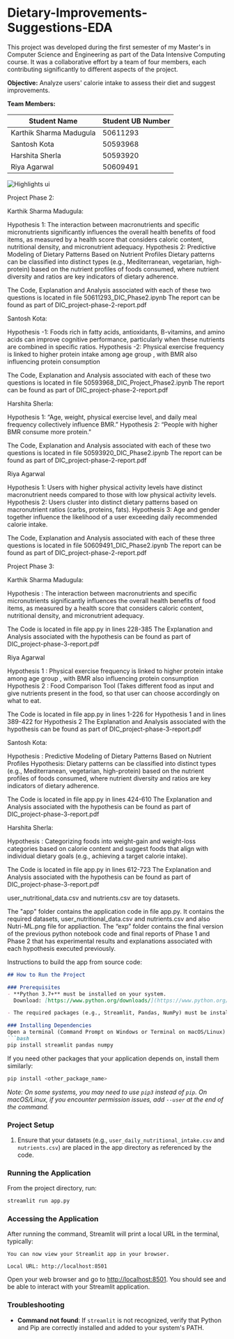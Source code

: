 # Dietary-Improvements-Suggestions-EDA

This project was developed during the first semester of my Master's in Computer Science and Engineering as part of the Data Intensive Computing course. It was a collaborative effort by a team of four members, each contributing significantly to different aspects of the project.

**Objective:** Analyze users' calorie intake to assess their diet and suggest improvements.

**Team Members:**

| Student Name           | Student UB Number |
|------------------------|-------------------|
| Karthik Sharma Madugula | 50611293          |
| Santosh Kota           | 50593968          |
| Harshita Sherla        | 50593920          |
| Riya Agarwal           | 50609491          |


![Highlights ui](https://github.com/user-attachments/assets/0e530dbc-e279-47fe-8c08-9a0bd66b4c65)

Project Phase 2:

Karthik Sharma Madugula:

Hypothesis 1: The interaction between macronutrients and specific micronutrients  significantly influences the overall health benefits of food items, as measured by a health score that considers caloric content, nutritional density, and micronutrient adequacy.
Hypothesis 2: Predictive Modeling of Dietary Patterns Based on Nutrient Profiles
Dietary patterns can be classified into distinct types (e.g., Mediterranean, vegetarian, high-protein) based on the nutrient profiles of foods consumed, where nutrient diversity and ratios are key indicators of dietary adherence.

The Code, Explanation and Analysis associated with each of these two questions is located in file 50611293_DIC_Phase2.ipynb
The report can be found as part of DIC_project-phase-2-report.pdf

Santosh Kota:

Hypothesis -1: Foods rich in fatty acids, antioxidants, B-vitamins, and amino acids can improve cognitive performance, particularly when these nutrients are combined in specific ratios.
Hypothesis -2: Physical exercise frequency is linked to higher protein intake among age group , with BMR also influencing protein consumption

The Code, Explanation and Analysis associated with each of these two questions is located in file 50593968_DIC_Project_Phase2.ipynb
The report can be found as part of DIC_project-phase-2-report.pdf

Harshita Sherla:

Hypothesis 1: “Age, weight, physical exercise level, and daily meal frequency collectively influence BMR.”
Hypothesis 2: “People with higher BMR consume more protein."

The Code, Explanation and Analysis associated with each of these two questions is located in file 50593920_DIC_Phase2.ipynb
The report can be found as part of DIC_project-phase-2-report.pdf

Riya Agarwal

Hypothesis 1: Users with higher physical activity levels have distinct macronutrient needs compared to those with low physical activity levels.
Hypothesis 2: Users cluster into distinct dietary patterns based on macronutrient ratios (carbs, proteins, fats).
Hypothesis 3: Age and gender together influence the likelihood of a user exceeding daily recommended calorie intake.

The Code, Explanation and Analysis associated with each of these three questions is located in file 50609491_DIC_Phase2.ipynb
The report can be found as part of DIC_project-phase-2-report.pdf

Project Phase 3:

Karthik Sharma Madugula:

Hypothesis : The interaction between macronutrients and specific micronutrients significantly influences the overall health benefits of food items, as measured by a health score that considers caloric content, nutritional density, and micronutrient adequacy.

The Code is located in file app.py in lines 228-385
The Explanation and Analysis associated with the hypothesis can be found as part of DIC_project-phase-3-report.pdf

Riya Agarwal

Hypothesis 1 : Physical exercise frequency is linked to higher protein intake among age group , with BMR also influencing protein consumption
Hypothesis 2 : Food Comparison Tool (Takes different food as input and give nutrients present in the food, so that user can choose accordingly on what to eat.

The Code is located in file app.py in lines 1-226 for Hypothesis 1 and in lines 389-422 for Hypothesis 2 
The Explanation and Analysis associated with the hypothesis can be found as part of DIC_project-phase-3-report.pdf

Santosh Kota:

Hypothesis : Predictive Modeling of Dietary Patterns Based on Nutrient Profiles Hypothesis: Dietary patterns can be classified into distinct types (e.g., Mediterranean, vegetarian, high-protein) based on the nutrient profiles of foods consumed, where nutrient diversity and ratios are key indicators of dietary adherence.

The Code is located in file app.py in lines 424-610
The Explanation and Analysis associated with the hypothesis can be found as part of DIC_project-phase-3-report.pdf

Harshita Sherla:

Hypothesis : Categorizing foods into weight-gain and weight-loss categories based on calorie content and suggest foods that align with individual dietary goals (e.g., achieving a target calorie intake). 

The Code is located in file app.py in lines 612-723
The Explanation and Analysis associated with the hypothesis can be found as part of DIC_project-phase-3-report.pdf

user_nutritional_data.csv and nutrients.csv are toy datasets.

The "app" folder contains the application code in file app.py. It contains the required datasets, user_nutritional_data.csv and nutrients.csv and also Nutri-ML.png file for appliaction.
The “exp” folder contains the final version of the previous python notebook code and final reports of Phase 1 and Phase 2 that has experimental results and explanations associated with each hypothesis executed previously.

Instructions to build the app from source code:

```markdown
## How to Run the Project

### Prerequisites
- **Python 3.7+** must be installed on your system.  
  Download: [https://www.python.org/downloads/](https://www.python.org/downloads/)

- The required packages (e.g., Streamlit, Pandas, NumPy) must be installed globally or in the user space.

### Installing Dependencies
Open a terminal (Command Prompt on Windows or Terminal on macOS/Linux) and run:
```bash
pip install streamlit pandas numpy
```

If you need other packages that your application depends on, install them similarly:
```bash
pip install <other_package_name>
```

*Note: On some systems, you may need to use `pip3` instead of `pip`. On macOS/Linux, if you encounter permission issues, add `--user` at the end of the command.*

### Project Setup
1. Ensure that your datasets (e.g., `user_daily_nutritional_intake.csv` and `nutrients.csv`) are placed in the app directory as referenced by the code.

### Running the Application
From the project directory, run:
```bash
streamlit run app.py
```

### Accessing the Application
After running the command, Streamlit will print a local URL in the terminal, typically:
```
You can now view your Streamlit app in your browser.

Local URL: http://localhost:8501
```

Open your web browser and go to [http://localhost:8501](http://localhost:8501). You should see and be able to interact with your Streamlit application.

### Troubleshooting

- **Command not found**: If `streamlit` is not recognized, verify that Python and Pip are correctly installed and added to your system's PATH.

